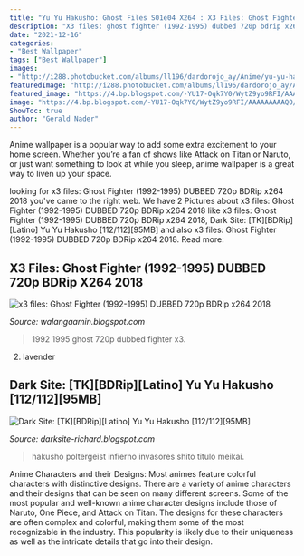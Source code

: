 ```yaml
---
title: "Yu Yu Hakusho: Ghost Files S01e04 X264 : X3 Files: Ghost Fighter (1992-1995) Dubbed 720p Bdrip X264 2018"
description: "X3 files: ghost fighter (1992-1995) dubbed 720p bdrip x264 2018"
date: "2021-12-16"
categories:
- "Best Wallpaper"
tags: ["Best Wallpaper"]
images:
- "http://i288.photobucket.com/albums/ll196/dardorojo_ay/Anime/yu-yu-hakusho-eflyer-copy_cr.jpg"
featuredImage: "http://i288.photobucket.com/albums/ll196/dardorojo_ay/Anime/yu-yu-hakusho-eflyer-copy_cr.jpg"
featured_image: "https://4.bp.blogspot.com/-YU17-Oqk7Y0/WytZ9yo9RFI/AAAAAAAAAQ0/0C9DVPRjUvAIq6UOLR-whGfh_C4z7qYOACLcBGAs/s320/1.jpg"
image: "https://4.bp.blogspot.com/-YU17-Oqk7Y0/WytZ9yo9RFI/AAAAAAAAAQ0/0C9DVPRjUvAIq6UOLR-whGfh_C4z7qYOACLcBGAs/s320/1.jpg"
ShowToc: true
author: "Gerald Nader"
---
```



Anime wallpaper is a popular way to add some extra excitement to your home screen. Whether you’re a fan of shows like Attack on Titan or Naruto, or just want something to look at while you sleep, anime wallpaper is a great way to liven up your space.

	

		
looking for x3 files: Ghost Fighter (1992-1995) DUBBED 720p BDRip x264 2018 you've came to the right web. We have 2 Pictures about x3 files: Ghost Fighter (1992-1995) DUBBED 720p BDRip x264 2018 like x3 files: Ghost Fighter (1992-1995) DUBBED 720p BDRip x264 2018, Dark Site: [TK][BDRip][Latino] Yu Yu Hakusho [112/112][95MB] and also x3 files: Ghost Fighter (1992-1995) DUBBED 720p BDRip x264 2018. Read more:
		
    
## X3 Files: Ghost Fighter (1992-1995) DUBBED 720p BDRip X264 2018

<img loading=lazy src="https://4.bp.blogspot.com/-YU17-Oqk7Y0/WytZ9yo9RFI/AAAAAAAAAQ0/0C9DVPRjUvAIq6UOLR-whGfh_C4z7qYOACLcBGAs/s320/1.jpg" onerror="this.onerror=null;this.src='https://tse2.mm.bing.net/th?id=OIP.KHjlOgiavyN4Lq6IzucV6wAAAA&amp;pid=15.1';" alt="x3 files: Ghost Fighter (1992-1995) DUBBED 720p BDRip x264 2018">

_Source: walangaamin.blogspot.com_

>1992 1995 ghost 720p dubbed fighter x3. 

	

2. lavender 

    
## Dark Site: [TK][BDRip][Latino] Yu Yu Hakusho [112/112][95MB]

<img loading=lazy src="http://i288.photobucket.com/albums/ll196/dardorojo_ay/Anime/yu-yu-hakusho-eflyer-copy_cr.jpg" onerror="this.onerror=null;this.src='https://tse1.mm.bing.net/th?id=OIP.sLC5GPa8ulAxuyzoGc0dCAAAAA&amp;pid=15.1';" alt="Dark Site: [TK][BDRip][Latino] Yu Yu Hakusho [112/112][95MB]">

_Source: darksite-richard.blogspot.com_

>hakusho poltergeist infierno invasores shito titulo meikai. 

	

Anime Characters and their Designs: Most animes feature colorful characters with distinctive designs.
There are a variety of anime characters and their designs that can be seen on many different screens. Some of the most popular and well-known anime character designs include those of Naruto, One Piece, and Attack on Titan. The designs for these characters are often complex and colorful, making them some of the most recognizable in the industry. This popularity is likely due to their uniqueness as well as the intricate details that go into their design.

